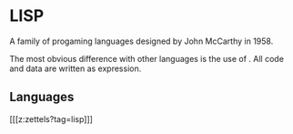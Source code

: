 # LISP

A family of progaming languages designed by John McCarthy in 1958.

The most obvious difference with other languages is the use of <sexp> . All code and data are written as expression.

## Languages

[[[z:zettels?tag=lisp]]]
